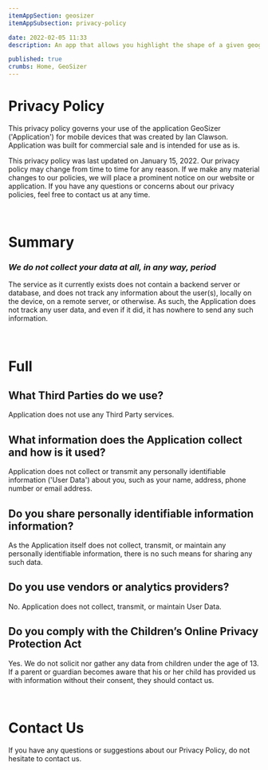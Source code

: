 ```yaml
---
itemAppSection: geosizer
itemAppSubsection: privacy-policy

date: 2022-02-05 11:33
description: An app that allows you highlight the shape of a given geographic feature (such as a country, state, or province), and see what that shape looks like juxtaposed with a different part of the world.

published: true
crumbs: Home, GeoSizer
---
```


# Privacy Policy

This privacy policy governs your use of the application GeoSizer
(&#39;Application&#39;) for mobile devices that was created by Ian
Clawson. Application was built for commercial sale and is intended for
use as is.

This privacy policy was last updated on January 15, 2022. Our privacy
policy may change from time to time for any reason. If we make any
material changes to our policies, we will place a prominent notice on
our website or application. If you have any questions or concerns about
our privacy policies, feel free to contact us at any time.

&nbsp;

# Summary

### **_We do not collect your data at all, in any way, period_**

The service as it currently exists does not contain a backend server or
database, and does not track any information about the user(s), locally
on the device, on a remote server, or otherwise. As such, the
Application does not track any user data, and even if it did, it has
nowhere to send any such information.

&nbsp;

# Full

## What Third Parties do we use?

Application does not use any Third Party services.

## What information does the Application collect and how is it used?

Application does not collect or transmit any personally identifiable
information (&#39;User Data&#39;) about you, such as your name, address,
phone number or email address.

## Do you share personally identifiable information information?

As the Application itself does not collect, transmit, or maintain any
personally identifiable information, there is no such means for sharing
any such data.

##  Do you use vendors or analytics providers?

No. Application does not collect, transmit, or maintain User Data.

## Do you comply with the Children’s Online Privacy Protection Act

Yes. We do not solicit nor gather any data from children under the age
of 13. If a parent or guardian becomes aware that his or her child has
provided us with information without their consent, they should
contact us.

&nbsp;

# Contact Us

If you have any questions or suggestions about our Privacy Policy, do
not hesitate to contact us.
